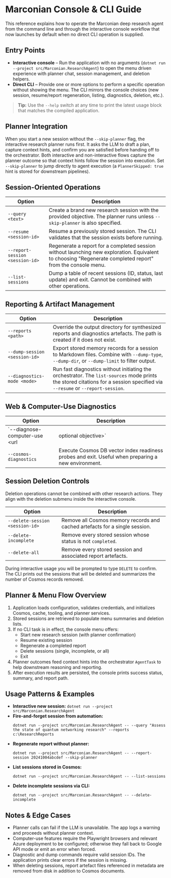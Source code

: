 # Marconian Console & CLI Guide

This reference explains how to operate the Marconian deep research agent from the command line and through the interactive console workflow that now launches by default when no direct CLI operation is supplied.

## Entry Points

- **Interactive console** – Run the application with no arguments (`dotnet run --project src/Marconian.ResearchAgent`) to open the menu driven experience with planner chat, session management, and deletion helpers.
- **Direct CLI** – Provide one or more options to perform a specific operation without showing the menu. The CLI mirrors the console choices (new session, resume/report regeneration, listing, diagnostics, deletion, etc.).

> **Tip:** Use the `--help` switch at any time to print the latest usage block that matches the compiled application.

## Planner Integration

When you start a new session without the `--skip-planner` flag, the interactive research planner runs first. It asks the LLM to draft a plan, capture context hints, and confirm you are satisfied before handing off to the orchestrator. Both interactive and non-interactive flows capture the planner outcome so that context hints follow the session into execution. Set `--skip-planner` to jump directly to agent execution (a `PlannerSkipped: true` hint is stored for downstream pipelines).

## Session-Oriented Operations

| Option | Description |
| --- | --- |
| `--query <text>` | Create a brand new research session with the provided objective. The planner runs unless `--skip-planner` is also specified. |
| `--resume <session-id>` | Resume a previously stored session. The CLI validates that the session exists before running. |
| `--report-session <session-id>` | Regenerate a report for a completed session without launching new exploration. Equivalent to choosing "Regenerate completed report" from the console menu. |
| `--list-sessions` | Dump a table of recent sessions (ID, status, last update) and exit. Cannot be combined with other operations. |

## Reporting & Artifact Management

| Option | Description |
| --- | --- |
| `--reports <path>` | Override the output directory for synthesized reports and diagnostics artefacts. The path is created if it does not exist. |
| `--dump-session <session-id>` | Export stored memory records for a session to Markdown files. Combine with `--dump-type`, `--dump-dir`, or `--dump-limit` to filter output. |
| `--diagnostics-mode <mode>` | Run fast diagnostics without initiating the orchestrator. The `list-sources` mode prints the stored citations for a session specified via `--resume` or `--report-session`. |

## Web & Computer-Use Diagnostics

| Option | Description |
| --- | --- |
| `--diagnose-computer-use <url|optional objective>` | Launch a single guided computer-use exploration for troubleshooting. The URL is required; add `|` followed by context to steer the run. |
| `--cosmos-diagnostics` | Execute Cosmos DB vector index readiness probes and exit. Useful when preparing a new environment. |

## Session Deletion Controls

Deletion operations cannot be combined with other research actions. They align with the deletion submenu inside the interactive console.

| Option | Description |
| --- | --- |
| `--delete-session <session-id>` | Remove all Cosmos memory records and cached artefacts for a single session. |
| `--delete-incomplete` | Remove every stored session whose status is not `completed`. |
| `--delete-all` | Remove every stored session and associated report artefacts. |

During interactive usage you will be prompted to type `DELETE` to confirm. The CLI prints out the sessions that will be deleted and summarizes the number of Cosmos records removed.

## Planner & Menu Flow Overview

1. Application loads configuration, validates credentials, and initializes Cosmos, cache, tooling, and planner services.
2. Stored sessions are retrieved to populate menu summaries and deletion lists.
3. If no CLI task is in effect, the console menu offers:
   - Start new research session (with planner confirmation)
   - Resume existing session
   - Regenerate a completed report
   - Delete sessions (single, incomplete, or all)
   - Exit
4. Planner outcomes feed context hints into the orchestrator `AgentTask` to help downstream reasoning and reporting.
5. After execution results are persisted, the console prints success status, summary, and report path.

## Usage Patterns & Examples

- **Interactive new session:** `dotnet run --project src/Marconian.ResearchAgent`
- **Fire-and-forget session from automation:**
  ```pwsh
  dotnet run --project src/Marconian.ResearchAgent -- --query "Assess the state of quantum networking research" --reports c:\ResearchReports
  ```
- **Regenerate report without planner:**
  ```pwsh
  dotnet run --project src/Marconian.ResearchAgent -- --report-session 20241004abcdef --skip-planner
  ```
- **List sessions stored in Cosmos:**
  ```pwsh
  dotnet run --project src/Marconian.ResearchAgent -- --list-sessions
  ```
- **Delete incomplete sessions via CLI:**
  ```pwsh
  dotnet run --project src/Marconian.ResearchAgent -- --delete-incomplete
  ```

## Notes & Edge Cases

- Planner calls can fail if the LLM is unavailable. The app logs a warning and proceeds without planner context.
- Computer-use features require the Playwright browsers and relevant Azure deployment to be configured; otherwise they fall back to Google API mode or emit an error when forced.
- Diagnostic and dump commands require valid session IDs. The application prints clear errors if the session is missing.
- When deleting sessions, report artefact files referenced in metadata are removed from disk in addition to Cosmos documents.
